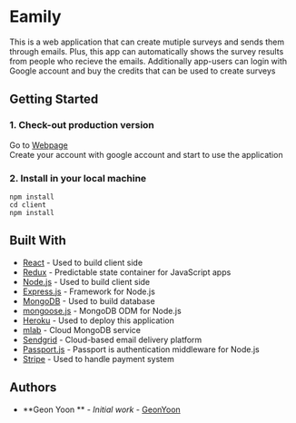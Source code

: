 # Eamily

This is a web application that can create mutiple surveys and sends them through emails. Plus, this app can automatically shows the survey results from people who recieve the emails. Additionally app-users can login with Google account and buy the credits that can be used to create surveys

## Getting Started

### 1. Check-out production version 

Go to [Webpage](https://whispering-falls-98221.herokuapp.com)  
Create your account with google account and start to use the application 

### 2. Install in your local machine 

```
npm install  
cd client  
npm install  
```




## Built With

* [React](https://reactjs.org/) - Used to build client side
* [Redux](http://redux.js.org/docs/basics/UsageWithReact.html) - Predictable state container for JavaScript apps
* [Node.js](https://nodejs.org/en/) - Used to build client side 
* [Express.js](http://expressjs.com/) - Framework for Node.js
* [MongoDB](https://www.mongodb.com/) - Used to build database 
* [mongoose.js](http://mongoosejs.com/) - MongoDB ODM for Node.js
* [Heroku](https://www.heroku.com) - Used to deploy this application 
* [mlab](https://mlab.com/) -  Cloud MongoDB service
* [Sendgrid](https://sendgrid.com/) - Cloud-based email delivery platform
* [Passport.js](http://www.passportjs.org/) - Passport is authentication middleware for Node.js
* [Stripe](https://stripe.com/docs/stripe-js/reference) - Used to handle payment system



## Authors

* **Geon Yoon ** - *Initial work* - [GeonYoon](https://github.com/GeonYoon)
